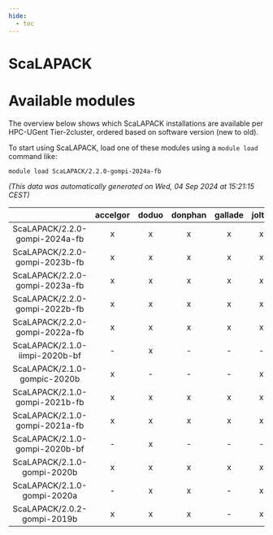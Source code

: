 ```yaml
---
hide:
  - toc
---
```


ScaLAPACK
=========

# Available modules


The overview below shows which ScaLAPACK installations are available per HPC-UGent Tier-2cluster, ordered based on software version (new to old).

To start using ScaLAPACK, load one of these modules using a `module load` command like:

```shell
module load ScaLAPACK/2.2.0-gompi-2024a-fb
```

*(This data was automatically generated on Wed, 04 Sep 2024 at 15:21:15 CEST)*  

| |accelgor|doduo|donphan|gallade|joltik|shinx|skitty|
| :---: | :---: | :---: | :---: | :---: | :---: | :---: | :---: |
|ScaLAPACK/2.2.0-gompi-2024a-fb|x|x|x|x|x|x|x|
|ScaLAPACK/2.2.0-gompi-2023b-fb|x|x|x|x|x|x|x|
|ScaLAPACK/2.2.0-gompi-2023a-fb|x|x|x|x|x|x|x|
|ScaLAPACK/2.2.0-gompi-2022b-fb|x|x|x|x|x|-|x|
|ScaLAPACK/2.2.0-gompi-2022a-fb|x|x|x|x|x|x|x|
|ScaLAPACK/2.1.0-iimpi-2020b-bf|-|x|-|-|-|-|-|
|ScaLAPACK/2.1.0-gompic-2020b|x|-|-|-|x|-|-|
|ScaLAPACK/2.1.0-gompi-2021b-fb|x|x|x|x|x|-|x|
|ScaLAPACK/2.1.0-gompi-2021a-fb|x|x|x|x|x|-|x|
|ScaLAPACK/2.1.0-gompi-2020b-bf|-|x|-|-|-|-|-|
|ScaLAPACK/2.1.0-gompi-2020b|x|x|x|x|x|-|x|
|ScaLAPACK/2.1.0-gompi-2020a|-|x|x|-|x|-|x|
|ScaLAPACK/2.0.2-gompi-2019b|x|x|x|-|x|-|x|
